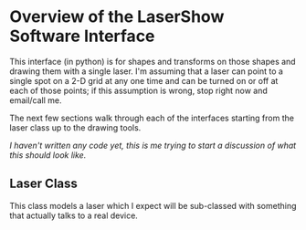Overview of the LaserShow Software Interface
============================================

This interface (in python) is for shapes and transforms on those shapes and drawing them with a single laser.  I'm assuming that a laser can point to a single spot on a 2-D grid at any one time and can be turned on or off at each of those points; if this assumption is wrong, stop right now and email/call me.

The next few sections walk through each of the interfaces starting from the laser class up to the drawing tools.

*I haven't written any code yet, this is me trying to start a discussion of what this should look like.*


Laser Class
-----------

This class models a laser which I expect will be sub-classed with something that actually talks to a real device.
